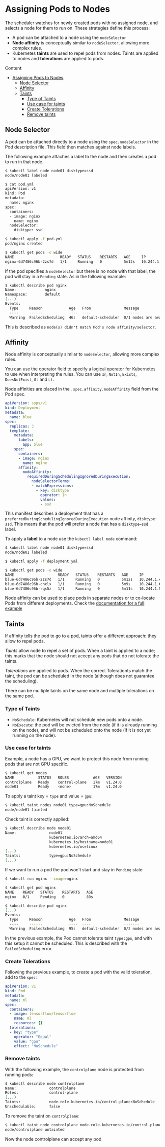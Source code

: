 # Assigning Pods to Nodes

The scheduler watches for newly created pods with no assigned node, and selects a node for them to run on. These strategies define this process:
- A pod can be attached to a node using the `nodeSelector` 
- **Node affinity** is conceptually similar to `nodeSelector`, allowing more complex rules.
- Kubernetes **taints** are used to repel pods from nodes. Taints are applied to nodes and **tolerations** are applied to pods.


Content:
- [Assigning Pods to Nodes](#assigning-pods-to-nodes)
  - [Node Selector](#node-selector)
  - [Affinity](#affinity)
  - [Taints](#taints)
    - [Type of Taints](#type-of-taints)
    - [Use case for taints](#use-case-for-taints)
    - [Create Tolerations](#create-tolerations)
    - [Remove taints](#remove-taints)


## Node Selector

A pod can be attached directly to a node using the `spec.nodeSelector` in the Pod description file. This field then matches against node labels.

The following example attaches a label to the node and then creates a pod to run in that node.

```bash
$ kubectl label node node01 disktype=ssd 
node/node01 labeled

$ cat pod.yml
apiVersion: v1
kind: Pod
metadata:
  name: nginx
spec:
  containers:
  - image: nginx
    name: nginx
  nodeSelector:
    disktype: ssd

$ kubectl apply -f pod.yml
pod/nginx created

$ kubectl get pods -o wide
NAME                     READY   STATUS    RESTARTS   AGE     IP           NODE 
nginx-6d7486c96b-2zs7d   1/1     Running   0          5m12s   10.244.1.4   node01 
```

If the pod specifies a `nodeSelector` but there is no node with that label, the pod will stay in a `Pending` state. As in the following example:

```bash
$ kubectl describe pod nginx 
Name:             nginx
Namespace:        default
(...)
Events:
  Type     Reason            Age   From               Message
  ----     ------            ----  ----               -------
  Warning  FailedScheduling  46s   default-scheduler  0/1 nodes are available: 1 node(s) didn't match Pod's node affinity/selector. preemption: 0/1 nodes are available: 1 Preemption is not helpful for scheduling.
```

This is described as `node(s) didn't match Pod's node affinity/selector`.

## Affinity

Node affinity is conceptually similar to `nodeSelector`, allowing more complex rules.

You can use the operator field to specify a logical operator for Kubernetes to use when interpreting the rules. You can use `In`, `NotIn`, `Exists`, `DoesNotExist`, `Gt` and `Lt`.

Node affinities are placed in the `.spec.affinity.nodeAffinity` field from the Pod spec.

```yaml
apiVersion: apps/v1
kind: Deployment
metadata:
  name: blue
spec:
  replicas: 3
  template:
    metadata:
      labels:
        app: blue
    spec:
      containers:
      - image: nginx
        name: nginx
      affinity:
        nodeAffinity:
          requiredDuringSchedulingIgnoredDuringExecution:
            nodeSelectorTerms:
            - matchExpressions:
              - key: disktype
                operator: In
                values:
                - ssd 
```

This manifest describes a deployment that has a `preferredDuringSchedulingIgnoredDuringExecution` node affinity, `disktype: ssd`. This means that the pod will prefer a node that has a `disktype=ssd` label.

To apply a **label** to a node use the `kubectl label node` command: 

```bash
$ kubectl label node node01 disktype=ssd 
node/node01 labeled

$ kubectl apply -f deployment.yml

$ kubectl get pods -o wide
NAME                    READY   STATUS    RESTARTS   AGE     IP           NODE 
blue-6d7486c96b-2zs7d   1/1     Running   0          5m12s   10.244.1.4   node01 
blue-6d7486c96b-chxlx   1/1     Running   0          5m9s    10.244.1.6   node01
blue-6d7486c96b-rqs5z   1/1     Running   0          5m11s   10.244.1.5   node01
```

Node affinity can be used to place pods in separate nodes or to co-locate Pods from different deployments. Check the [documentation for a full example](https://kubernetes.io/docs/concepts/scheduling-eviction/assign-pod-node/#affinity-and-anti-affinity)

## Taints

If affinity tells the pod to go to a pod, taints offer a different approach: they allow to repel pods. 

*Taints* allow node to repel a set of pods. When a taint is applied to a node; this marks that the node should not accept any pods that do not tolerate the taints.

*Tolerations* are applied to pods. When the correct Tolerationts match the taint, the pod can be scheduled in the node (although does not guarantee the scheduling).

There can be multiple taints on the same node and multiple tolerations on the same pod.

### Type of Taints

- `NoSchedule`: Kubernetes will not schedule new pods onto a node. 
- `NoExecute`: the pod will be evicted from the node (if it is already running on the node), and will not be scheduled onto the node (if it is not yet running on the node).

### Use case for taints
Example, a node has a GPU, we want to protect this node from running pods that are not GPU specific.

```bash
$ kubectl get nodes
NAME           STATUS   ROLES           AGE   VERSION
controlplane   Ready    control-plane   17m   v1.24.0
node01         Ready    <none>          17m   v1.24.0
```

To apply a taint key = `type` and value = `gpu`:

```bash
$ kubectl taint nodes node01 type=gpu:NoSchedule
node/node01 tainted
```

Check taint is correctly applied:

```bash
$ kubectl describe node node01
Name:               node01
                    kubernetes.io/arch=amd64
                    kubernetes.io/hostname=node01
                    kubernetes.io/os=linux
(...)
Taints:             type=gpu:NoSchedule
(...)
```

If we want to run a pod the pod won't start and stay in `Pending` state

```bash
$ kubectl run nginx --image=nginx

$ kubectl get pod nginx 
NAME    READY   STATUS    RESTARTS   AGE
nginx   0/1     Pending   0          80s

$ kubectl describe pod nginx 
(...)
Events:
  Type     Reason            Age   From               Message
  ----     ------            ----  ----               -------
  Warning  FailedScheduling  95s   default-scheduler  0/2 nodes are available: 1 node(s) had untolerated taint {node-role.kubernetes.io/control-plane: }, 1 node(s) had untolerated taint {type: gpu}. preemption: 0/2 nodes are available: 2 Preemption is not helpful for scheduling.
```

In the previous example, the Pod cannot tolerate taint `type:gpu`, and with this setup it cannot be scheduled. This is described with the `FailedScheduling` error.

### Create Tolerations

Following the previous example, to create a pod with the valid toleration, add to the `spec`:

```yaml
apiVersion: v1
kind: Pod
metadata:
  name: ml
spec:
  containers:
  - image: tensorflow/tensorflow
    name: ml
    resources: {}
  tolerations:
  - key: "type"
    operator: "Equal"
    value: "gpu"
    effect: "NoSchedule"
```

### Remove taints 

With the following example, the `controlplane` node is protected from running pods:

```bash
$ kubectl describe node controlplane 
Name:               controlplane
Roles:              control-plane
(...)
Taints:             node-role.kubernetes.io/control-plane:NoSchedule
Unschedulable:      false
```

To remove the taint on `controlplane`:

```bash
$ kubectl taint node controlplane node-role.kubernetes.io/control-plane:NoSchedule-
node/controlplane untainted
```

Now the node controlplane can accept any pod.


